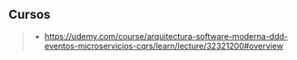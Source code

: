 ## Cursos
>- https://udemy.com/course/arquitectura-software-moderna-ddd-eventos-microservicios-cqrs/learn/lecture/32321200#overview